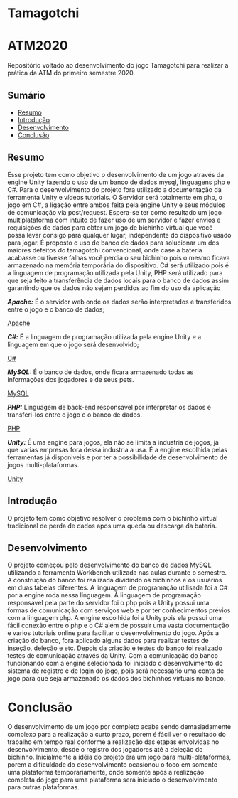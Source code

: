 # Tamagotchi

# ATM2020
Repositório voltado ao desenvolvimento do jogo Tamagotchi para realizar a prática da ATM do primeiro semestre 2020.

## Sumário
<ul>
  <li><a href="https://github.com/aDwCarrazzone/ATM2020#resumo">Resumo</a></li>
  <li><a href="https://github.com/aDwCarrazzone/ATM2020#introdução">Introdução</a></li>
  <li><a href="https://github.com/aDwCarrazzone/ATM2020#desenvolvimento">Desenvolvimento</a></li>
  <li><a href="https://github.com/aDwCarrazzone/ATM2020#conclusão">Conclusão</a></li>
</ul>

## Resumo

  Esse projeto tem como objetivo o desenvolvimento de um jogo através da engine Unity fazendo o uso de um banco de dados mysql, linguagens php e C#. Para o desenvolvimento do projeto fora utilizado a documentação da ferramenta Unity e vídeos tutorials. O Servidor será totalmente em php, o jogo em C#, a ligação entre ambos feita pela engine Unity e seus módulos de comunicação via post/request. Espera-se ter como resultado um jogo multiplataforma com intuito de fazer uso de um servidor e fazer envios e requisições de dados para obter um jogo de bichinho virtual que você possa levar consigo para qualquer lugar, independente do dispositivo usado para jogar. É proposto o uso de banco de dados para solucionar um dos maiores defeitos do tamagotchi convencional, onde case a bateria acabasse ou tivesse falhas você perdia o seu bichinho pois o mesmo ficava armazenado na memória temporária do dispositivo. C# será utilizado pois é a linguagem de programação utilizada pela Unity, PHP será utilizado para que seja feito a transferência de dados locais para o banco de dados assim garantindo que os dados não sejam perdidos ao fim do uso da aplicação

  ***Apache:*** É o servidor web onde os dados serão interpretados e transferidos entre o jogo e o banco de dados;

[Apache](https://github.com/aDwCarrazzone/Tamagotchi/about/Apache/README.md)

  ***C#:*** É a linguagem de programação utilizada pela engine Unity e a linguagem em que o jogo será desenvolvido;
  
[C#](https://github.com/aDwCarrazzone/Tamagotchi/about/C#/README.md)

  ***MySQL:*** É o banco de dados, onde ficara armazenado todas as informações dos jogadores e de seus pets.
  
[MySQL](https://github.com/aDwCarrazzone/Tamagotchi/about/MySQL/README.md)

  ***PHP:***  Linguagem de back-end responsavel por interpretar os dados e transferi-los entre o jogo e o banco de dados.

[PHP](https://github.com/aDwCarrazzone/Tamagotchi/assets/about/PHP/README.MD)

  ***Unity:*** É uma engine para jogos, ela não se limita a industria de jogos, já que varias empresas fora dessa industria a usa. É a engine escolhida pelas ferramentas já disponiveis e por ter a possibilidade de desenvolvimento de jogos multi-plataformas.
  
[Unity](https://github.com/aDwCarrazzone/Tamagotchi/assets/about/Unity/README.md)

## Introdução

  O projeto tem como objetivo resolver o problema com o bichinho virtual tradicional de perda de dados apos uma queda ou descarga da bateria.
  
  ## Desenvolvimento

  O projeto começou pelo desenvolvimento do banco de dados MySQL utilizando a ferramenta Workbench utilizada nas aulas durante o semestre. A construção do banco foi realizada dividindo os bichinhos e os usuários em duas tabelas diferentes.
  A linguagem de programação utilisada foi a C# por a engine roda nessa linguagem.
  A linguagem de programação responsavel pela parte do servidor foi o php pois a Unity possui uma formas de comunicação com serviços web e por ter conhecimentos prévios com a linguagem php.
  A engine escolhida foi a Unity pois ela possui uma fácil conexão entre o php e o C# além de possuir uma vasta documentação e varios tutoriais online para facilitar o desenvolvimento do jogo. 
  Após a criação do banco, fora aplicado alguns dados para realizar testes de inseção, deleção e etc. Depois da criação e testes do banco foi realizado testes de comunicação através da Unity.
  Com a comunicação do banco funcionando com a engine selecionada foi iniciado o desenvolvimento do sistema de registro e de login do jogo, pois será necessário uma conta de jogo para que seja armazenado os dados dos bichinhos virtuais no banco.

# Conclusão
 
 O desenvolvimento de um jogo por completo acaba sendo demasiadamente complexo para a realização a curto prazo, porem é fácil ver o resultado do trabalho em tempo real conforme a realização das etapas envolvidas no desenvolvimento, desde o registro dos jogadores até a deleção do bichinho. Inicialmente a idéia do projeto éra um jogo para multi-plataformas, porem a dificuldade do desenvolvimento ocasionou o foco em somente uma plataforma temporariamente, onde somente após a realização completa do jogo para uma plataforma será iniciado o desenvolvimento para outras plataformas.
